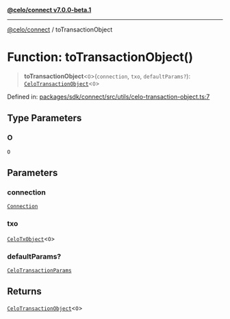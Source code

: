 [**@celo/connect v7.0.0-beta.1**](../README.md)

***

[@celo/connect](../globals.md) / toTransactionObject

# Function: toTransactionObject()

> **toTransactionObject**\<`O`\>(`connection`, `txo`, `defaultParams?`): [`CeloTransactionObject`](../classes/CeloTransactionObject.md)\<`O`\>

Defined in: [packages/sdk/connect/src/utils/celo-transaction-object.ts:7](https://github.com/celo-org/developer-tooling/blob/master/packages/sdk/connect/src/utils/celo-transaction-object.ts#L7)

## Type Parameters

### O

`O`

## Parameters

### connection

[`Connection`](../classes/Connection.md)

### txo

[`CeloTxObject`](../interfaces/CeloTxObject.md)\<`O`\>

### defaultParams?

[`CeloTransactionParams`](../type-aliases/CeloTransactionParams.md)

## Returns

[`CeloTransactionObject`](../classes/CeloTransactionObject.md)\<`O`\>
